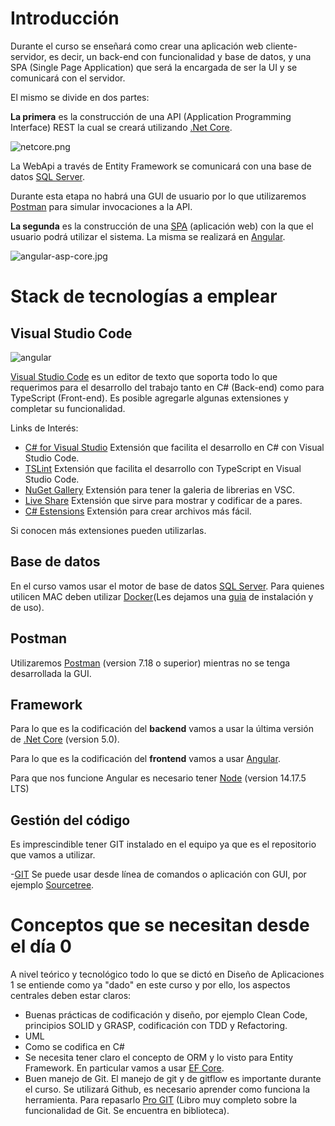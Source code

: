 # Introducción

Durante el curso se enseñará como crear una aplicación web cliente-servidor, es decir, un back-end con funcionalidad y base de datos, y una SPA (Single Page Application) que será la encargada de ser la UI y se comunicará con el servidor.

El mismo se divide en dos partes:

 **La primera** es la construcción de una API (Application Programming Interface) REST la cual se creará utilizando [.Net Core](https://dotnet.microsoft.com/learn/dotnet/hello-world-tutorial/install).

![netcore.png](https://github.com/fedeojeda95/N6A-AN-DA2-2019.1-Clases/blob/master/imgs/introduccion/netcore.png?raw=true)

La WebApi a través de Entity Framework se comunicará con una base de datos [SQL Server](https://www.microsoft.com/es-mx/sql-server/sql-server-downloads?rtc=1).

Durante esta etapa no habrá una GUI de usuario por lo que utilizaremos [Postman](https://www.postman.com) para simular invocaciones a la API.

**La segunda** es la construcción de una [SPA](https://blog.angular-university.io/why-a-single-page-application-what-are-the-benefits-what-is-a-spa/) (aplicación web) con la que el usuario podrá utilizar el sistema. La misma se realizará en [Angular](https://angular.io).

![angular-asp-core.jpg](https://github.com/fedeojeda95/N6A-AN-DA2-2019.1-Clases/blob/master/imgs/introduccion/angular-asp-core.jpg?raw=true)

# Stack de tecnologías a emplear
## Visual Studio Code
![angular](https://github.com/fedeojeda95/N6A-AN-DA2-2019.1-Clases/raw/master/imgs/introduccion/vscode.png)

[Visual Studio Code](https://code.visualstudio.com) es un editor de texto que soporta todo lo que requerimos para el desarrollo del trabajo tanto en C# (Back-end) como para TypeScript (Front-end). Es posible agregarle algunas extensiones y completar su funcionalidad. 

Links de Interés:

 - [C# for Visual Studio](https://marketplace.visualstudio.com/items?itemName=ms-dotnettools.csharp) Extensión que facilita el desarrollo en C# con Visual Studio Code.
 - [TSLint](https://marketplace.visualstudio.com/items?itemName=ms-vscode.vscode-typescript-tslint-plugin) Extensión que facilita el desarrollo con TypeScript en Visual Studio Code.
 - [NuGet Gallery](https://marketplace.visualstudio.com/items?itemName=patcx.vscode-nuget-gallery) Extensión para tener la galeria de librerias en VSC.
 - [Live Share](https://marketplace.visualstudio.com/items?itemName=MS-vsliveshare.vsliveshare) Extensión que sirve para mostrar y codificar de a pares.
 - [C# Estensions](https://marketplace.visualstudio.com/items?itemName=jchannon.csharpextensions) Extensión para crear archivos más fácil.

Si conocen más extensiones pueden utilizarlas.

## Base de datos
En el curso vamos usar el motor de base de datos [SQL Server](https://www.microsoft.com/es-mx/sql-server/sql-server-downloads?rtc=1). Para quienes utilicen MAC deben utilizar [Docker](https://www.docker.com/get-started)(Les dejamos una [guia](Guias/InstalacionSQLserverMacOS.md) de instalación y de uso).

## Postman
Utilizaremos [Postman](https://www.postman.com/) (version 7.18 o superior) mientras no se tenga desarrollada la GUI.

## Framework
Para lo que es la codificación del **backend** vamos a usar la última versión de [.Net Core](https://dotnet.microsoft.com) (version 5.0).

Para lo que es la codificación del **frontend** vamos a usar  [Angular](https://angular.io).

Para que nos funcione Angular es necesario tener [Node](https://nodejs.org/es/download/) (version 14.17.5 LTS)


## Gestión del código
Es imprescindible tener GIT instalado en el equipo ya que es el repositorio que vamos a utilizar.

-[GIT](https://git-scm.com) Se puede usar desde línea de comandos o aplicación con GUI, por ejemplo [Sourcetree](https://www.sourcetreeapp.com/).


# Conceptos que se necesitan desde el día 0

A nivel teórico y tecnológico todo lo que se dictó en Diseño de Aplicaciones 1 se entiende como ya "dado" en este curso y por ello, los aspectos centrales deben estar claros: 
	
- Buenas prácticas de codificación y diseño, por ejemplo Clean Code, principios SOLID y GRASP, codificación con TDD y Refactoring.
- UML
- Como se codifica en C#
- Se necesita tener claro el concepto de ORM y lo visto para Entity Framework. En particular vamos a usar [EF Core](https://www.entityframeworktutorial.net/efcore/entity-framework-core.aspx).
- Buen manejo de Git. El manejo de git y de gitflow es importante durante el curso. Se utilizará Github, es necesario aprender como funciona la herramienta. Para repasarlo   [Pro GIT](https://bibliotecas.ort.edu.uy/bibid/80216) (Libro muy completo sobre la funcionalidad de Git. Se encuentra en biblioteca).
